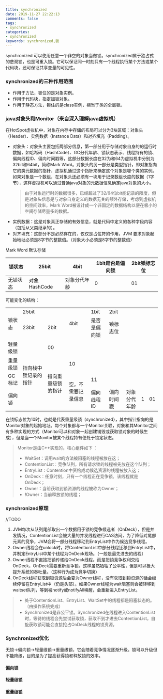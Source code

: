 ```yaml
---
title: synchronized 
date: 2019-11-27 22:22:13
comments: false
tags: 
- synchronized
categories: 
- synchronized
keywords: synchronized,锁
---
```


synchronized 可以使用任意一个非空的对象当做锁。synchronized属于独占式的悲观锁，也是可重入锁。它可以保证同一时刻只有一个线程执行某个方法或某个代码块，还可保证共享变量的可见性。

### synchronized的三种作用范围

- 作用于方法，锁住的是对象实例。
- 作用于代码块，指定加锁对象。
- 作用于静态方法，锁住的是class实例，相当于类的全局锁。

### java对象头和Monitor（来自深入理解java虚拟机）

在HotSpot虚拟机中，对象在内存中存储的布局可以分为3块区域：对象头（Header）、实例数据（Instance Data）和对齐填充（Padding）。

- 对象头：对象头主要包括两部分信息，第一部分用于存储对象自身的的运行时数据，如哈希码（HashCode）、GC分代年龄、锁状态表示、线程持有的锁、偏向线程ID、偏向时间戳等，这部分数据长度在32为和64为虚拟机中分别为32bit和64bit，简称Mark Word。对象头的另一部分是类型指针，即对象指向它的类元数据的指针，虚拟机通过这个指针来确定这个对象是哪个类的实例。如果对象是一个数组，在对象头还必须有一块用于记录数组长度的数据（1字节），这样虚拟机可以通过普通java对象的元数据信息确定java对象的大小。
    > 由于对象运行时的数据很多，已经超过了32/64位bit能记录的限度，但是对象头信息是与对象自身定义的数据无关的额外存储，考虑到虚拟机的空间效率，Mark Word被设计成一个非固定的数据结构以便在极小的空间存储尽量多的数据。
- 实例数据：这是对象真正存储的有效信息，就是代码中定义的各种字段内容（包括从父类继承的）。
- 对齐填充：这部分不是必然存在的，仅仅是占位符的作用，JVM 要求对象起始地址必须是8字节的整数倍。（对象大小必须是8字节的整数倍）

Mark Word 默认存储

| 锁状态 | 25bit | 4bit | 1bit是否是偏向锁 | 2bit锁标志位 |
| ----- | ----- | ---- | --------------- | ----------- |
| 无锁状态 | 对象HashCode | 对象分代年龄 | 0 | 01         |

可能变化的结构：

<table>
    <tr>
        <td rowspan="2">锁状态</td>
        <td colspan="2">25bit</td>
        <td rowspan="2">4bit</td>
        <td>1bit</td>
        <td>2bit</td>
    </tr>
	<tr>
		<td>23bit</td>
		<td>2bit</td>
		<td>是否是偏向锁</td>
		<td>锁标志位</td>
	</tr>
	<tr>
	    <td>轻量级锁</td>
	    <td rowspan="4">指向栈中锁记录的指针</td>
	    <td>00</td>
	</tr>
	<tr>
	    <td>重量级锁</td>
	    <td rowspan="4">指向重量级锁的指针</td>
	    <td>10</td>
	</tr>
	<tr>
	    <td>GC标记</td>
	    <td rowspan="4">空，不需要记录信息</td>
	    <td>11</td>
	</tr>
	<tr>
	    <td>偏向锁</td>
	    <td>偏向线程ID</td>
	    <td>偏向时间戳</td>
	    <td>对象分代年龄</td>
	    <td>1</td>
	    <td>01</td>
	</tr>
</table>

在锁标志位为10时，也就是代表重量级锁（synchronized），其中指针指向的是Monitor对象的起始地址。每个对象都与一个Monitor关联，对象和其Monitor之间有多种实现的方式（Monitor可以和对象一起创建销毁或获取锁对象的时候生成），但是当一个Monitor被某个线程持有便处于锁定状态。

> Monitor是由C++实现的，核心组件如下 ：
> - WaitSet：调用wait的方法被阻塞的线程被放在这；
> - ContentionList：竞争队列，所有请求锁的线程被先放在这个队列；
> - EntryList：Contention中资格成功候选资源的线程被放入这；
> - OnDeck：任意时刻，只有一个线程正在竞争锁，该线程就是OnDeck；
> - Owner：当前获取到锁资源的线程被称为Owner；
> - !Owner：当前释放锁的线程；

### synchronized原理

//TODO

1. JVM每次从队列尾部取出一个数据用于锁的竞争候选者（OnDeck），但是并发情况，ContentionList会被大量的并发线程进行CAS访问，为了降低对尾部元素的竞争，JVM会将一部分线程移动到EntryList中作为候选竞争线程。
2. Owner线程会在unlock时，将ContentionList中部分线程迁移到EntryList中，并制定EntryList中某个线程为OnDeck现场。（一般是最先进去的线程）
3. Owner线程不直接把锁传递给OnDeck线程，而是把锁竞争权利交给OnDeck，OnDeck需要重新竞争锁。这样虽然牺牲了公平性，但是可以极大提升系统的吞吐量。（这种行为成为竞争切换）
4. OnDeck线程获取到锁资源后会变为Owner线程，没有获取到锁资源的话会继续停留在EntryList中（仍是头部）。如果Owner线程为wait阻塞则会被转移到waitset队列，等到被notify或notifyAll唤醒，会重新进入EntryList。

> - 处于ContentionList、EntryList、WaitSet中的线程都是阻塞状态的。（由操作系统完成）
> - Synchronized是非公平锁。Synchronized在线程进入ContentionList时，等待的线程会先尝试获取锁，获取不到才进去ContentionList，自旋获取锁可能会直接抢占OnDeck线程的锁资源。

### Synchronized优化

无锁->偏向锁->轻量级锁->重量级锁，它会随着竞争情况逐渐升级。锁可以升级但不能降级，目的是为了提高获得锁和释放锁的效率。

#### 偏向锁

#### 轻量级锁

#### 重量级锁